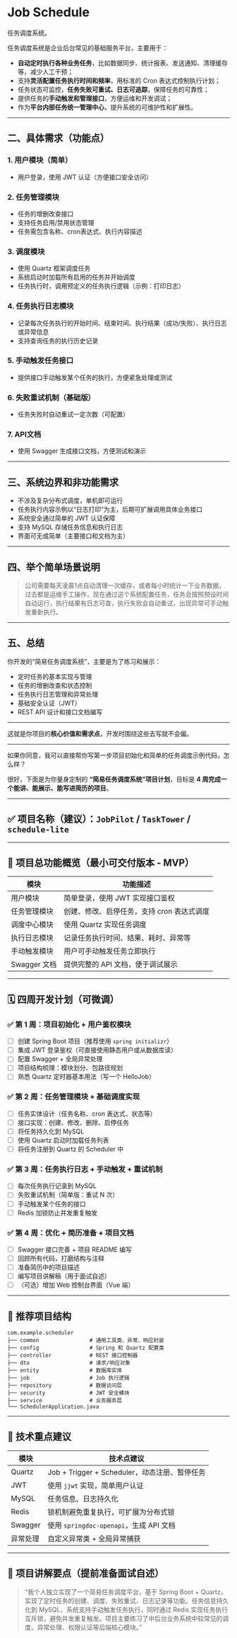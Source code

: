 # Job Schedule
任务调度系统。


任务调度系统是企业后台常见的基础服务平台，主要用于：

* **自动定时执行各种业务任务**，比如数据同步、统计报表、发送通知、清理缓存等，减少人工干预；
* 支持**灵活配置任务执行时间和频率**，用标准的 Cron 表达式控制执行计划；
* 任务状态可监控，**任务失败可重试、日志可追踪**，保障任务的可靠性；
* 提供任务的**手动触发和管理接口**，方便运维和开发调试；
* 作为**平台内部任务统一管理中心**，提升系统的可维护性和扩展性。

---

## 二、具体需求（功能点）

### 1. 用户模块（简单）

* 用户登录，使用 JWT 认证（方便接口安全访问）

### 2. 任务管理模块

* 任务的增删改查接口
* 支持任务启用/禁用状态管理
* 任务需包含名称、cron表达式、执行内容描述

### 3. 调度模块

* 使用 Quartz 框架调度任务
* 系统启动时加载所有启用的任务并开始调度
* 任务执行时，调用预定义的任务执行逻辑（示例：打印日志）

### 4. 任务执行日志模块

* 记录每次任务执行的开始时间、结束时间、执行结果（成功/失败）、执行日志或异常信息
* 支持查询任务的执行历史记录

### 5. 手动触发任务接口

* 提供接口手动触发某个任务的执行，方便紧急处理或测试

### 6. 失败重试机制（基础版）

* 任务失败时自动重试一定次数（可配置）

### 7. API文档

* 使用 Swagger 生成接口文档，方便测试和演示

---

## 三、系统边界和非功能需求

* 不涉及复杂分布式调度，单机即可运行
* 任务执行内容示例以“日志打印”为主，后期可扩展调用具体业务接口
* 系统安全通过简单的 JWT 认证保障
* 支持 MySQL 存储任务信息和执行日志
* 界面可无或简单（主要接口和文档为主）

---

## 四、举个简单场景说明

> 公司需要每天凌晨1点自动清理一次缓存，或者每小时统计一下业务数据，过去都是运维手工操作，现在通过这个系统配置任务，任务会按照预设时间自动运行，执行结果有日志可查，执行失败会自动重试，出现异常可手动触发重新执行。

---

## 五、总结

你开发的“简易任务调度系统”，主要是为了练习和展示：

* 定时任务的基本实现与管理
* 任务的增删改查和状态控制
* 任务执行日志管理和异常处理
* 基础安全认证（JWT）
* REST API 设计和接口文档编写

---

这就是你项目的**核心价值和需求点**，开发时围绕这些去写就不会偏。

---

如果你同意，我可以直接帮你写第一步项目初始化和简单的任务调度示例代码，怎么样？

很好，下面是为你量身定制的 **“简易任务调度系统”项目计划**，目标是 **4 周完成一个能讲、能展示、能写进简历的项目**。

---

## ✅ 项目名称（建议）：`JobPilot` / `TaskTower` / `schedule-lite`

---

## 🧱 项目总功能概览（最小可交付版本 - MVP）

| 模块         | 功能描述                     |
| ---------- | ------------------------ |
| 用户模块       | 简单登录，使用 JWT 实现接口鉴权       |
| 任务管理模块     | 创建、修改、启停任务，支持 cron 表达式调度 |
| 调度中心模块     | 使用 Quartz 实现任务调度         |
| 执行日志模块     | 记录任务执行时间、结果、耗时、异常等       |
| 手动触发模块     | 用户可手动触发任务立即执行            |
| Swagger 文档 | 提供完整的 API 文档，便于调试展示      |

---

## 🗓️ 四周开发计划（可微调）

### ✅ 第 1 周：项目初始化 + 用户鉴权模块

* [ ] 创建 Spring Boot 项目（推荐使用 `spring initializr`）
* [ ] 集成 JWT 登录鉴权（可直接使用静态用户或从数据库读）
* [ ] 配置 Swagger + 全局异常处理
* [ ] 项目结构梳理：模块划分、包路径规划
* [ ] 熟悉 Quartz 定时器基本用法（写一个 HelloJob）

### ✅ 第 2 周：任务管理模块 + 基础调度实现

* [ ] 任务实体设计（任务名称、cron 表达式、状态等）
* [ ] 接口实现：创建、修改、删除、启停任务
* [ ] 将任务持久化到 MySQL
* [ ] 使用 Quartz 启动时加载任务列表
* [ ] 将任务注册到 Quartz 的 Scheduler 中

### ✅ 第 3 周：任务执行日志 + 手动触发 + 重试机制

* [ ] 每次任务执行记录到 MySQL
* [ ] 失败重试机制（简单版：重试 N 次）
* [ ] 手动触发某个任务的接口
* [ ] Redis 加锁防止并发重复触发

### ✅ 第 4 周：优化 + 简历准备 + 项目文档

* [ ] Swagger 接口完善 + 项目 README 编写
* [ ] 回顾所有代码，打磨结构与注释
* [ ] 准备简历中的项目描述
* [ ] 编写项目讲解稿（用于面试自述）
* [ ] （可选）增加 Web 控制台界面（Vue 端）

---

## 📂 推荐项目结构

```
com.example.scheduler
├── common                # 通用工具类、异常、响应封装
├── config                # Spring 和 Quartz 配置类
├── controller            # REST 接口控制器
├── dto                   # 请求/响应对象
├── entity                # 数据库实体
├── job                   # Job 执行逻辑
├── repository            # 数据访问层
├── security              # JWT 安全模块
├── service               # 业务服务层
└── SchedulerApplication.java
```

---

## 📌 技术重点建议

| 模块      | 技术点建议                               |
| ------- | ----------------------------------- |
| Quartz  | Job + Trigger + Scheduler，动态注册、暂停任务 |
| JWT     | 使用 `jjwt` 实现，简单用户认证                 |
| MySQL   | 任务信息、日志持久化                          |
| Redis   | 锁机制避免重复执行，可扩展为分布式锁                  |
| Swagger | 使用 `springdoc-openapi`，生成 API 文档    |
| 异常处理    | 自定义异常类 + 全局异常捕获                     |

---

## 🧠 项目讲解要点（提前准备面试自述）

> “我个人独立实现了一个简易任务调度平台，基于 Spring Boot + Quartz，实现了定时任务的创建、调度、失败重试、日志记录等功能。任务信息持久化到 MySQL，系统支持手动触发任务执行，同时通过 Redis 实现任务执行互斥锁，避免并发重复触发。项目主要练习了中后台业务系统中较常见的调度、异常处理、权限认证等后端核心模块。”

